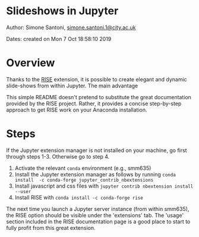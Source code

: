 Slideshows in Jupyter
======================

Author: Simone Santoni, simone.santoni.1@city.ac.uk

Dates: created on Mon  7 Oct 18:58:10 2019


Overview
========

Thanks to the [RISE](https://rise.readthedocs.io/en/maint-5.5/installation.html)
extension, it is possible to create elegant and dynamic
slide-shows from within Jupyter. The main advantage 

This simple README doesn't pretend to substitute the great documentation
provided by the RISE project. Rather, it provides a concise step-by-step
approach to get RISE work on your Anaconda installation.


Steps
=====

If the Jupyter extension manager is not installed on your machine, go first through
steps 1-3. Otherwise go to step 4.

1. Activate the relevant ```conda``` environment (e.g., smm635)
2. Install the Jupyter extension manager as follows by running ```conda install 
  -c conda-forge jupyter_contrib_nbextensions```
3. Install javascript and css files with ```jupyter contrib nbextension install --user```
4. Install RISE with ```conda install -c conda-forge rise```

The next time you launch a Jupyter server instance (from within smm635), the RISE 
option should be visible under the 'extensions' tab. The 'usage' section included 
in the RISE documentation page is a good place to start to fully profit from this 
great extension.
